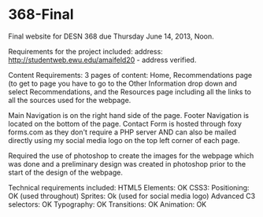 368-Final
=========

Final website for DESN 368 due Thursday June 14, 2013, Noon.

Requirements for the project included:
address: http://studentweb.ewu.edu/amaifeld20 - address verified.

Content Requirements:
3 pages of content: Home, Recommendations page (to get to page you have to go to the Other  Information drop down and select Recommendations, and the Resources page including all the links to all the sources used for the webpage.

Main Navigation is on the right hand side of the page.
Footer Navigation is located on the bottom of the page.
Contact Form is hosted through foxy forms.com as they don't require a PHP server AND can also be mailed directly using my social media logo on the top left corner of each page.

Required the use of photoshop to create the images for the webpage which was done and a preliminary design was created in photoshop prior to the start of the design of the webpage.

Technical requirements included:
HTML5 Elements: OK
CSS3: 	Positioning: OK (used throughout)
	Sprites: Ok (used for social media logo)
	Advanced C3 selectors: OK
	Typography: OK
	Transitions: OK
	Animation: OK